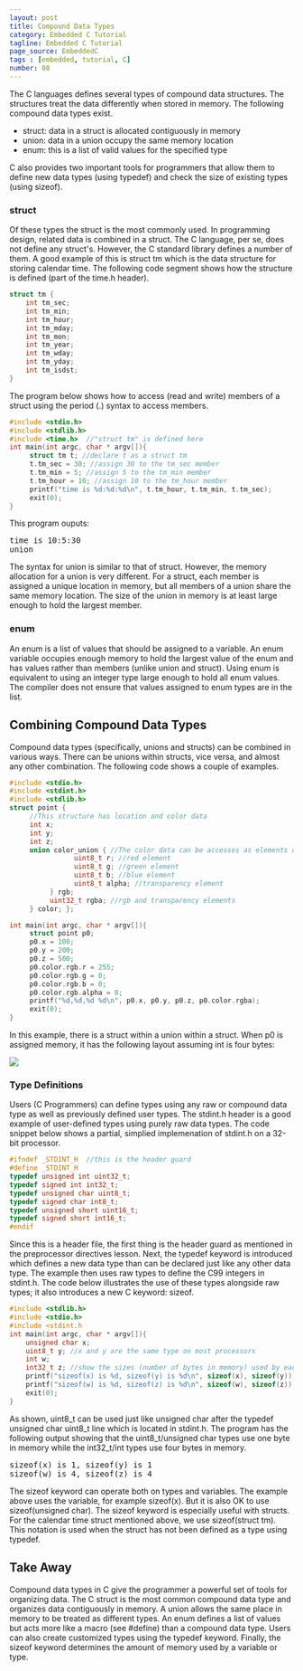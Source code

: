 ```yaml
---
layout: post
title: Compound Data Types
category: Embedded C Tutorial
tagline: Embedded C Tutorial
page_source: EmbeddedC
tags : [embedded, tutorial, C]
number: 08
---
```


The C languages defines several types of compound data structures. The structures treat the data differently when stored in memory. The following compound data types exist.

* struct: data in a struct is allocated contiguously in memory
* union: data in a union occupy the same memory location
* enum: this is a list of valid values for the specified type

C also provides two important tools for programmers that allow them to define new data types (using typedef) and check the size of existing types (using sizeof).

### struct

Of these types the struct is the most commonly used. In programming design, related data is combined in a struct. The C language, per se, does not define any struct's. However, the C standard library defines a number of them. A good example of this is struct tm which is the data structure for storing calendar time. The following code segment shows how the structure is defined (part of the time.h header).

```c++
struct tm {
    int tm_sec;
    int tm_min;
    int tm_hour;
    int tm_mday;
    int tm_mon;
    int tm_year;
    int tm_wday;
    int tm_yday;
    int tm_isdst;
}
```

The program below shows how to access (read and write) members of a struct using the period (.) syntax to access members.

```c++
#include <stdio.h>
#include <stdlib.h>
#include <time.h>  //"struct tm" is defined here
int main(int argc, char * argv[]){
     struct tm t; //declare t as a struct tm
     t.tm_sec = 30; //assign 30 to the tm_sec member
     t.tm_min = 5; //assign 5 to the tm_min member
     t.tm_hour = 10; //assign 10 to the tm_hour member
     printf("time is %d:%d:%d\n", t.tm_hour, t.tm_min, t.tm_sec);
     exit(0);
}
```

This program ouputs:

<pre>
time is 10:5:30
union
</pre>

The syntax for union is similar to that of struct. However, the memory allocation for a union is very different. For a struct, each member is assigned a unique location in memory, but all members of a union share the same memory location. The size of the union in memory is at least large enough to hold the largest member.

### enum

An enum is a list of values that should be assigned to a variable. An enum variable occupies enough memory to hold the largest value of the enum and has values rather than members (unlike union and struct). Using enum is equivalent to using an integer type large enough to hold all enum values. The compiler does not ensure that values assigned to enum types are in the list.

## Combining Compound Data Types

Compound data types (specifically, unions and structs) can be combined in various ways. There can be unions within structs, vice versa, and almost any other combination. The following code shows a couple of examples.

```c++
#include <stdio.h>
#include <stdint.h>
#include <stdlib.h>
struct point {
     //This structure has location and color data
     int x;
     int y;
     int z;
     union color_union { //The color data can be accesses as elements or one number               struct rgb_struct {
                uint8_t r; //red element
                uint8_t g; //green element
                uint8_t b; //blue element
                uint8_t alpha; //transparency element
          } rgb;
          uint32_t rgba; //rgb and transparency elements
     } color; };

int main(int argc, char * argv[]){
     struct point p0;
     p0.x = 100;
     p0.y = 200;
     p0.z = 500;
     p0.color.rgb.r = 255;
     p0.color.rgb.g = 0;
     p0.color.rgb.b = 0;
     p0.color.rgb.alpha = 8;
     printf("%d,%d,%d %d\n", p0.x, p0.y, p0.z, p0.color.rgba);
     exit(0);
}
```

In this example, there is a struct within a union within a struct. When p0 is assigned memory, it has the following layout assuming int is four bytes:

<img class="post_image" src="{{ BASE_PATH }}/images/memory-layout.svg" />

### Type Definitions

Users (C Programmers) can define types using any raw or compound data type as well as previously defined user types. The stdint.h header is a good example of user-defined types using purely raw data types. The code snippet below shows a partial, simplied implemenation of stdint.h on a 32-bit processor.

```c++
#ifndef _STDINT_H  //this is the header guard
#define _STDINT_H
typedef unsigned int uint32_t;
typedef signed int int32_t;
typedef unsigned char uint8_t;
typedef signed char int8_t;
typedef unsigned short uint16_t;
typedef signed short int16_t;
#endif
```

Since this is a header file, the first thing is the header guard as mentioned in the preprocessor directives lesson. Next, the typedef keyword is introduced which defines a new data type than can be declared just like any other data type. The example then uses raw types to define the C99 integers in stdint.h. The code below illustrates the use of these types alongside raw types; it also introduces a new C keyword: sizeof.

```c++
#include <stdlib.h>
#include <stdio.h>  
#include <stdint.h
int main(int argc, char * argv[]){
	unsigned char x;
	uint8_t y; //x and y are the same type on most processors
	int w;
	int32_t z; //show the sizes (number of bytes in memory) used by each variable
	printf("sizeof(x) is %d, sizeof(y) is %d\n", sizeof(x), sizeof(y));
	printf("sizeof(w) is %d, sizeof(z) is %d\n", sizeof(w), sizeof(z));
	exit(0);
}
```

As shown, uint8_t can be used just like unsigned char after the typedef unsigned char uint8_t line which is located in stdint.h. The program has the following output showing that the uint8_t/unsigned char types use one byte in memory while the int32_t/int types use four bytes in memory.

<pre>
sizeof(x) is 1, sizeof(y) is 1
sizeof(w) is 4, sizeof(z) is 4
</pre>

The sizeof keyword can operate both on types and variables. The example above uses the variable, for example sizeof(x). But it is also OK to use sizeof(unsigned char). The sizeof keyword is especially useful with structs. For the calendar time struct mentioned above, we use sizeof(struct tm). This notation is used when the struct has not been defined as a type using typedef.

## Take Away

Compound data types in C give the programmer a powerful set of tools for organizing data. The C struct is the most common compound data type and organizes data contiguously in memory. A union allows the same place in memory to be treated as different types. An enum defines a list of values but acts more like a macro (see #define) than a compound data type. Users can also create customized types using the typedef keyword. Finally, the sizeof keyword determines the amount of memory used by a variable or type.
